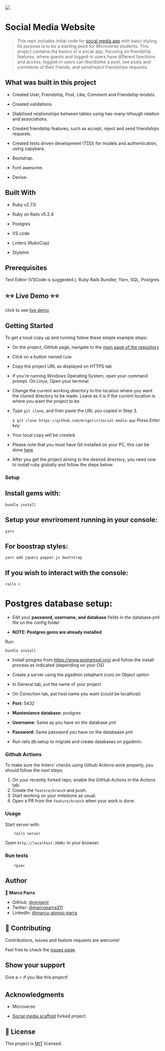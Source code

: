 ![](https://img.shields.io/badge/Microverse-blueviolet)

# Social Media Website

> This repo includes initial code for [social media app](https://github.com/microverseinc/ror-social-scaffold) with basic styling. Its purpose is to be a starting point for Microverse students. This project contains the basics of a social app, focusing on friendship features, where guests and logged-in users have different functions and access; logged-in users can like/dislike a post, see posts and comments of their friends, and send/reject friendships requests.

## What was built in this project

- Created User, Friendship, Post, Like, Comment and Friendship models.

- Created validations.

- Stabilised relationships between tables using has-many-trhough relation and associations.

- Created friendship features, such as accept, reject and send friendships requests.

- Created tests driven development (TDD) for models and authentication, using capybara.

- Bootstrap.

- Font awesome.

- Devise.

## Built With

- Ruby v2.7.0

- Ruby on Rails v5.2.4

- Postgres

- VS code

- Linters (RuboCop)

- Stylelint

## Prerequisites

Text Editor (VSCode is suggested.), Ruby Rails Bundler, Yarn, SQL, Postgres

## :star::star: Live Demo :star::star:

click to see [live demo](https://safe-river-08429.herokuapp.com/)


## Getting Started

To get a local copy up and running follow these simple example steps:

- On the project, GitHub page, navigate to the [main page of the repository](https://github.com/mrigorir/social-media-app)

- Click on a button named `Code`

- Copy the project URL as displayed on HTTPS tab

- If you're running Windows Operating System, open your command prompt. On Linux, Open your terminal

- Change the current working directory to the location where you want the cloned directory to be made. Leave as it is if the current location is where you want the project to be.

- Type `git clone`, and then paste the URL you copied in Step 3.<br>

  `$ git clone https://github.com/mrigorir/social-media-app` <em>Press Enter key</em><br>

- Your local copy will be created.

- Please note that you must have Git installed on your PC, this can be done [here](https://gist.github.com/derhuerst/1b15ff4652a867391f03)

- After you get the project aiming to the desired directory, you need now to install ruby globally and follow the steps below:
  

### Setup

## Install gems with:

```
bundle install
```

## Setup your envriroment running in your console: 

```
yarn
```

## For boostrap styles:

```
yarn add jquery popper.js bootstrap
```

## If you wish to interact with the console:

```
rails c
```

# Postgres database setup:

- Edit your **password, username, and database** fields in the database.yml file on the config folder

- **NOTE: Postgres gems are already installed**

Run: 

```
bundle install
```

- Install posgres from https://www.postgresql.org/ and follow the install process as indicated (depending on your OS)

- Create a server using the pgadmin (elephant icon) on Object option
		
- In General tab, put the name of your project

- On Conection tab, put host name you want (could be localhost)

- **Port:** 5432

- **Manteniance database:** postgres

- **Username:** Same as you have on the database.yml

- **Password:** Same password you have on the databaase.yml

- Run rails db:setup to migrate and create databases on pgadmin.


### Github Actions

To make sure the linters' checks using Github Actions work properly, you should follow the next steps:

1. On your recently forked repo, enable the GitHub Actions in the Actions tab.
2. Create the `feature/branch` and push.
3. Start working on your milestone as usual.
4. Open a PR from the `feature/branch` when your work is done.


### Usage

Start server with:

```
    rails server
```

Open `http://localhost:3000/` in your browser.


### Run tests

```
    rpsec 
```

## Author

👤 **Marco Parra**

- GitHub: [@mrigorir](https://github.com/mrigorir)
- Twitter: [@marcoparra311](https://twitter.com/marcoparra311)
- LinkedIn: [@marco-alonso-parra](https://www.linkedin.com/in/marco-alonso-parra/)

## 🤝 Contributing

Contributions, issues and feature requests are welcome!

Feel free to check the [issues page](https://github.com/mrigorir/social-media-app.git/issues).

## Show your support

Give a ⭐️ if you like this project!

## Acknowledgments

- Microverse

- [Social media scaffold](https://github.com/microverseinc/ror-social-scaffold) forked project

## 📝 License

This project is [MIT](https://en.wikipedia.org/wiki/MIT_License) licensed.


